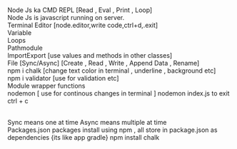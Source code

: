 </br>Node Js ka CMD REPL [Read , Eval , Print , Loop]
</br>Node Js is javascript running on server.
</br>Terminal Editor [node.editor,write code,ctrl+d,.exit]
</br>Variable
</br>Loops
</br>Pathmodule
</br>ImportExport [use values and methods in other classes] 
</br>File [Sync/Async] [Create , Read , Write , Append Data , Rename]
</br>npm i chalk [change text color in terminal , underline , background etc] 
</br>npm i validator [use for validation etc]
</br>Module wrapper functions 
</br>nodemon [ use for continous changes in terminal ] nodemon index.js to exit ctrl + c


</br>Sync means one at time Async means multiple at time
</br>Packages.json packages install using npm , all store in package.json as dependencies {its like app gradle} npm install chalk
